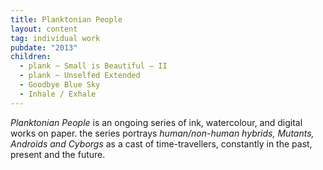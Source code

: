 ```yaml
---
title: Planktonian People
layout: content
tag: individual work
pubdate: "2013"
children:
  - plank ~ Small is Beautiful – II
  - plank ~ Unselfed Extended
  - Goodbye Blue Sky
  - Inhale / Exhale
---
```

*Planktonian People* is an ongoing series of ink, watercolour, and digital works on paper. the series portrays _human/non-human hybrids, Mutants, Androids and Cyborgs_ as a cast of time-travellers, constantly in the past, present and the future.
